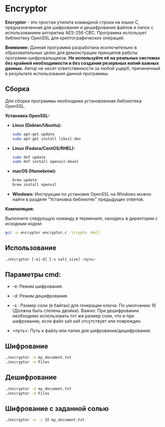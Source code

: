 # Encryptor

**Encryptor** - это простая утилита командной строки на языке C, предназначенная для шифрования и дешифрования файлов и папок с использованием алгоритма AES-256-CBC. Программа использует библиотеку OpenSSL для криптографических операций.

**Внимание:** Данная программа разработана исключительно в образовательных целях для демонстрации принципов работы программ-шифровальщиков. **Не используйте её на реальных системах без крайней необходимости и без создания резервных копий важных данных.** Автор не несет ответственности за любой ущерб, причиненный в результате использования данной программы.

## Сборка

Для сборки программы необходима установленная библиотека OpenSSL.

**Установка OpenSSL:**

*   **Linux (Debian/Ubuntu):**

    ```bash
    sudo apt-get update
    sudo apt-get install libssl-dev
    ```

*   **Linux (Fedora/CentOS/RHEL):**

    ```bash
    sudo dnf update
    sudo dnf install openssl-devel
    ```

*   **macOS (Homebrew):**

    ```bash
    brew update
    brew install openssl
    ```

*   **Windows:** Инструкции по установке OpenSSL на Windows можно найти в разделе "Установка библиотек" предыдущих ответов.

**Компиляция:**

Выполните следующую команду в терминале, находясь в директории с исходным кодом:

```bash
gcc -o encryptor encryptor.c -lcrypto -Wall
```

## Использование

```bash
./encryptor [-e|-d] [-s salt_size] <путь>
```

## Параметры cmd:

* -e: Режим шифрования.

* -d: Режим дешифрования.

* -s <size>: Размер соли (в байтах) для генерации ключа. По умолчанию 16 (Должна быть степень двойки). Важно: При дешифровании необходимо использовать тот же размер соли, что и при шифровании, если файл salt.salt отсутствует или поврежден.

* <путь>: Путь к файлу или папке для шифрования/дешифрования.

## Шифрование
```bash
./encryptor -e my_document.txt
./encryptor -e Files
```

## Дешифрование
```bash
./encryptor -d my_document.txt
./encryptor -d Files
```

## Шифрование с заданной солью
```bash
./encryptor -e -s 32 my_document.txt  
```
